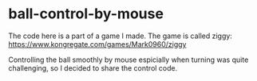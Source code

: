 # ball-control-by-mouse

The code here is a part of a game I made. The game is called ziggy:
https://www.kongregate.com/games/Mark0960/ziggy

Controlling the ball smoothly by mouse espicially when turning was quite challenging, so I decided to share the control code.
